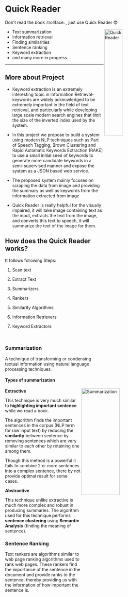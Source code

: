 # Quick Reader

Don't read the  book   :trollface: , just use Quick Reader   :sunglasses:


<img src="https://thumbs.dreamstime.com/b/person-reader-books-studying-preparing-exam-speed-reading-education-knowledge-concept-woman-fiction-literature-leisure-256904883.jpg"
align="right" 
     title="Quick Reader" width="35%" height="30%">

- Text summarization
- Information retrieval
- Finding similarities 
- Sentence ranking
- Keyword extraction
- and many more in progress...


<hr>

## More about Project

* Keyword extraction is an extremely interesting topic in Information Retrieval- keywords are widely acknowledged to be extremely important in the field of text retrieval, and particularly while developing large scale modern search engines that limit the size of the inverted index used by the system.

* In this project we propose to build a system using modern NLP techniques such as Part of Speech Tagging, Brown Clustering and Rapid Automatic Keywords Extraction (RAKE) to use a small initial seed of keywords to generate more candidate keywords in a semi-supervised manner and expose the system as a JSON based web service.

* The proposed system mainly focuses on scraping the data from image and providing the summary as well as keywords from the information extracted from  image

* Quick Reader is really helpful for the visually impaired,  it will take image containing text as the input, extracts the text from the image, and converts this text to speech, it will summarize the text of the image for them.



## How does the Quick Reader works?


It follows following Steps:

1. Scan text
2. Extract Text
4.  Summarizers
5. Rankers
6. Similarity Algorithms
7. Information Retrievers
8. Keyword Extractors

     <br>

### Summarization

A technique of transforming or condensing textual information using natural language processing techniques.


#### Types of summarization

<img src="https://user-images.githubusercontent.com/43802499/99897230-d5107a00-2cbd-11eb-8b7a-de7e3e0b7bc3.jpeg" 
align="right"
     title="Summarization" width="50%" height="30%">

**Extractive** 

This technique is very much similar to **highlighting important sentence** while we read a book.

The algorithm finds the important sentences in the corpus (NLP term for raw input text) by reducing the **similarity** between sentence by removing sentences which are very similar to each other by retaining one among them.

Though this method is a powerful it fails to combine 2 or more sentences into a complex sentence, there by not provide optimal result for some cases.


**Abstractive**

This technique unlike extractive is much more complex and robust in producing summaries. The algorithm used for this technique performs **sentence clustering** using **Semantic Analysis** (finding the meaning of sentence).


### Sentence Ranking

Text rankers are algorithms similar to web page ranking algorithms used to rank web pages. These rankers find the importance of the sentence in the document and provide ranks to the sentence, thereby providing us with the information of how important the sentence is.

<br>


